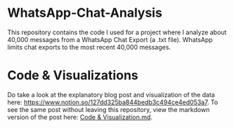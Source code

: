 # WhatsApp-Chat-Analysis
This repository contains the code I used for a project where I analyze about 40,000 messages from a WhatsApp Chat Export (a .txt file). WhatsApp limits chat exports to the most recent 40,000 messages.

# Code & Visualizations
Do take a look at the explanatory blog post and visualization of the data here: https://www.notion.so/127dd325ba844bedb3c494ce4ed053a7. To see the same post without leaving this repository, view the markdown version of the post here: [Code & Visualization.md](https://github.com/akalankjayakumar/WhatsApp-Chat-Analysis/blob/main/Code%20%26%20Visualization.md).
